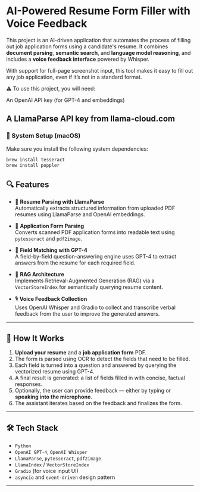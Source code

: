 # AI-Powered Resume Form Filler with Voice Feedback

This project is an AI-driven application that automates the process of filling out job application forms using a candidate's resume. It combines **document parsing**, **semantic search**, and **language model reasoning**, and includes a **voice feedback interface** powered by Whisper.

With support for full-page screenshot input, this tool makes it easy to fill out any job application, even if it’s not in a standard format.

⚠️ To use this project, you will need:

An OpenAI API key (for GPT-4 and embeddings)

A LlamaParse API key from llama-cloud.com
---
### 🔧 System Setup (macOS)

Make sure you install the following system dependencies:

```bash
brew install tesseract
brew install poppler
```
## 🔍 Features

- 📄 **Resume Parsing with LlamaParse**  
  Automatically extracts structured information from uploaded PDF resumes using LlamaParse and OpenAI embeddings.

- 📑 **Application Form Parsing**  
  Converts scanned PDF application forms into readable text using `pytesseract` and `pdf2image`.

- 💬 **Field Matching with GPT-4**  
  A field-by-field question-answering engine uses GPT-4 to extract answers from the resume for each required field.

- 🧠 **RAG Architecture**  
  Implements Retrieval-Augmented Generation (RAG) via a `VectorStoreIndex` for semantically querying resume content.

- 🎙 **Voice Feedback Collection**  
  Uses OpenAI Whisper and Gradio to collect and transcribe verbal feedback from the user to improve the generated answers.

---

## 🚀 How It Works

1. **Upload your resume** and a **job application form** PDF.
2. The form is parsed using OCR to detect the fields that need to be filled.
3. Each field is turned into a question and answered by querying the vectorized resume using GPT-4.
4. A final result is generated: a list of fields filled in with concise, factual responses.
5. Optionally, the user can provide feedback — either by typing or **speaking into the microphone**.
6. The assistant iterates based on the feedback and finalizes the form.

---

## 🛠 Tech Stack

- `Python`
- `OpenAI GPT-4`, `OpenAI Whisper`
- `LlamaParse`, `pytesseract`, `pdf2image`
- `LlamaIndex` / `VectorStoreIndex`
- `Gradio` (for voice input UI)
- `asyncio` and `event-driven` design pattern

---


